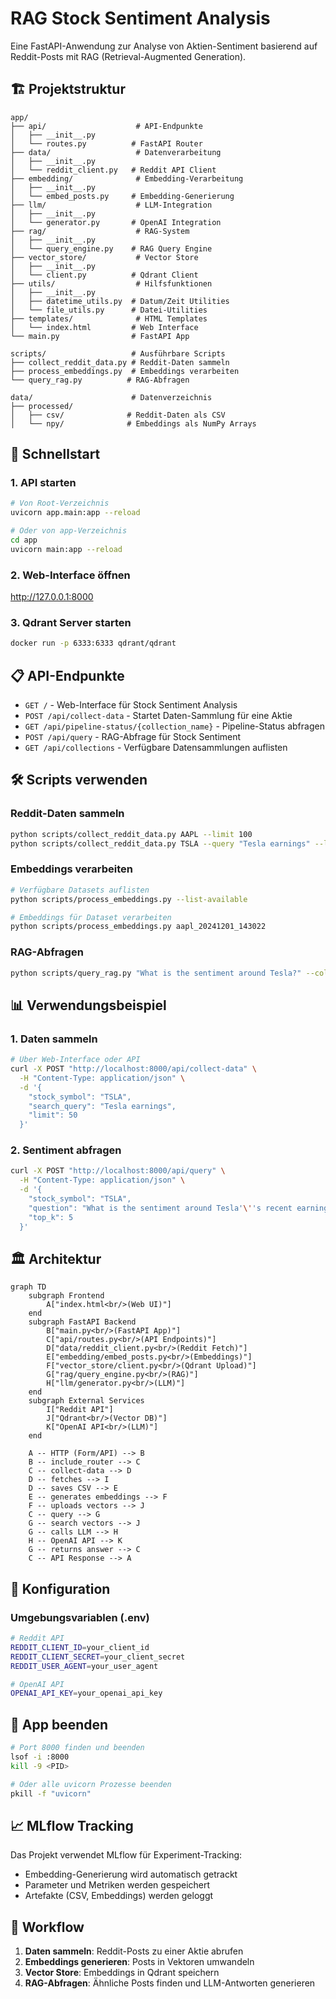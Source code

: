 # RAG Stock Sentiment Analysis

Eine FastAPI-Anwendung zur Analyse von Aktien-Sentiment basierend auf Reddit-Posts mit RAG (Retrieval-Augmented Generation).

## 🏗️ Projektstruktur

```
app/
├── api/                    # API-Endpunkte
│   ├── __init__.py
│   └── routes.py          # FastAPI Router
├── data/                   # Datenverarbeitung
│   ├── __init__.py
│   └── reddit_client.py   # Reddit API Client
├── embedding/              # Embedding-Verarbeitung
│   ├── __init__.py
│   └── embed_posts.py     # Embedding-Generierung
├── llm/                    # LLM-Integration
│   ├── __init__.py
│   └── generator.py       # OpenAI Integration
├── rag/                    # RAG-System
│   ├── __init__.py
│   └── query_engine.py    # RAG Query Engine
├── vector_store/           # Vector Store
│   ├── __init__.py
│   └── client.py          # Qdrant Client
├── utils/                  # Hilfsfunktionen
│   ├── __init__.py
│   ├── datetime_utils.py  # Datum/Zeit Utilities
│   └── file_utils.py      # Datei-Utilities
├── templates/              # HTML Templates
│   └── index.html         # Web Interface
└── main.py                # FastAPI App

scripts/                   # Ausführbare Scripts
├── collect_reddit_data.py # Reddit-Daten sammeln
├── process_embeddings.py  # Embeddings verarbeiten
└── query_rag.py          # RAG-Abfragen

data/                      # Datenverzeichnis
├── processed/
│   ├── csv/              # Reddit-Daten als CSV
│   └── npy/              # Embeddings als NumPy Arrays
```

## 🚀 Schnellstart

### 1. API starten

```bash
# Von Root-Verzeichnis
uvicorn app.main:app --reload

# Oder von app-Verzeichnis
cd app
uvicorn main:app --reload
```

### 2. Web-Interface öffnen

http://127.0.0.1:8000

### 3. Qdrant Server starten

```bash
docker run -p 6333:6333 qdrant/qdrant
```

## 📋 API-Endpunkte

- `GET /` - Web-Interface für Stock Sentiment Analysis
- `POST /api/collect-data` - Startet Daten-Sammlung für eine Aktie
- `GET /api/pipeline-status/{collection_name}` - Pipeline-Status abfragen
- `POST /api/query` - RAG-Abfrage für Stock Sentiment
- `GET /api/collections` - Verfügbare Datensammlungen auflisten

## 🛠️ Scripts verwenden

### Reddit-Daten sammeln

```bash
python scripts/collect_reddit_data.py AAPL --limit 100
python scripts/collect_reddit_data.py TSLA --query "Tesla earnings" --limit 50
```

### Embeddings verarbeiten

```bash
# Verfügbare Datasets auflisten
python scripts/process_embeddings.py --list-available

# Embeddings für Dataset verarbeiten
python scripts/process_embeddings.py aapl_20241201_143022
```

### RAG-Abfragen

```bash
python scripts/query_rag.py "What is the sentiment around Tesla?" --collection tesla_20241201_143022 --show-context
```

## 📊 Verwendungsbeispiel

### 1. Daten sammeln

```bash
# Über Web-Interface oder API
curl -X POST "http://localhost:8000/api/collect-data" \
  -H "Content-Type: application/json" \
  -d '{
    "stock_symbol": "TSLA",
    "search_query": "Tesla earnings",
    "limit": 50
  }'
```

### 2. Sentiment abfragen

```bash
curl -X POST "http://localhost:8000/api/query" \
  -H "Content-Type: application/json" \
  -d '{
    "stock_symbol": "TSLA",
    "question": "What is the sentiment around Tesla'\''s recent earnings?",
    "top_k": 5
  }'
```

## 🏛️ Architektur

```mermaid
graph TD
    subgraph Frontend
        A["index.html<br/>(Web UI)"]
    end
    subgraph FastAPI Backend
        B["main.py<br/>(FastAPI App)"]
        C["api/routes.py<br/>(API Endpoints)"]
        D["data/reddit_client.py<br/>(Reddit Fetch)"]
        E["embedding/embed_posts.py<br/>(Embeddings)"]
        F["vector_store/client.py<br/>(Qdrant Upload)"]
        G["rag/query_engine.py<br/>(RAG)"]
        H["llm/generator.py<br/>(LLM)"]
    end
    subgraph External Services
        I["Reddit API"]
        J["Qdrant<br/>(Vector DB)"]
        K["OpenAI API<br/>(LLM)"]
    end

    A -- HTTP (Form/API) --> B
    B -- include_router --> C
    C -- collect-data --> D
    D -- fetches --> I
    D -- saves CSV --> E
    E -- generates embeddings --> F
    F -- uploads vectors --> J
    C -- query --> G
    G -- search vectors --> J
    G -- calls LLM --> H
    H -- OpenAI API --> K
    G -- returns answer --> C
    C -- API Response --> A
```

## 🔧 Konfiguration

### Umgebungsvariablen (.env)

```bash
# Reddit API
REDDIT_CLIENT_ID=your_client_id
REDDIT_CLIENT_SECRET=your_client_secret
REDDIT_USER_AGENT=your_user_agent

# OpenAI API
OPENAI_API_KEY=your_openai_api_key
```

## 🛑 App beenden

```bash
# Port 8000 finden und beenden
lsof -i :8000
kill -9 <PID>

# Oder alle uvicorn Prozesse beenden
pkill -f "uvicorn"
```

## 📈 MLflow Tracking

Das Projekt verwendet MLflow für Experiment-Tracking:

- Embedding-Generierung wird automatisch getrackt
- Parameter und Metriken werden gespeichert
- Artefakte (CSV, Embeddings) werden geloggt

## 🔄 Workflow

1. **Daten sammeln**: Reddit-Posts zu einer Aktie abrufen
2. **Embeddings generieren**: Posts in Vektoren umwandeln
3. **Vector Store**: Embeddings in Qdrant speichern
4. **RAG-Abfragen**: Ähnliche Posts finden und LLM-Antworten generieren
```
